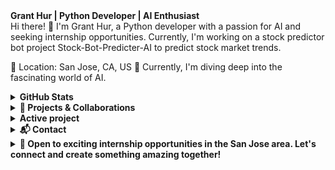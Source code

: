 <summary><strong>Grant Hur | Python Developer | AI Enthusiast</strong></summary>
Hi there! 👋 I'm Grant Hur, a Python developer with a passion for AI and seeking internship opportunities. Currently, I'm working on a stock predictor bot project Stock-Bot-Predicter-AI to predict stock market trends.

📍 Location: San Jose, CA, US
🌱 Currently, I'm diving deep into the fascinating world of AI.

<details>
<summary><strong>GitHub Stats</strong></summary>
<!-- Replace 'gran4' with your GitHub username -->
Grant's GitHub Stats

</details>
<details>
<summary><strong>🔧 Projects & Collaborations</strong></summary>
🎮 I'm actively seeking collaboration on game/and or AI development projects.
📚 Check out my other projects and contributions on GitHub.
</details>
<details>
<summary><strong>Active project</strong></summary>
🏗️ Stock-Bot-Predicter-AI
</details>
<details>
<summary><strong>📬 Contact</strong></summary>
📧 Email: fifttim@gmail.com
🌐 Personal Website: Coming soon
</details>
<details>
<summary><strong>🤝 Open to exciting internship opportunities in the San Jose area. Let's connect and create something amazing together!</strong></summary>
</details>
</details>

<!---
gran4/gran4 is a ✨ special ✨ repository because its `README.md` (this file) appears on your GitHub profile.
You can click the Preview link to take a look at your changes.
--->

